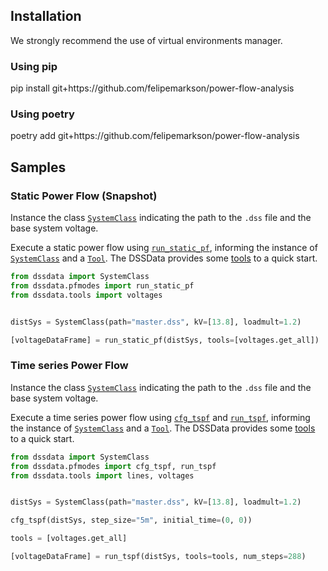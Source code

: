 
## Installation

We strongly recommend the use of virtual environments manager.


### Using pip

<div id="termynal" data-termynal>
    <span data-ty="input">pip install git+https://github.com/felipemarkson/power-flow-analysis</span>
</div>


### Using poetry

<div id="termynal" data-termynal>
    <span data-ty="input">poetry add git+https://github.com/felipemarkson/power-flow-analysis</span>
</div>

## Samples

### Static Power Flow (Snapshot)

Instance the class [```SystemClass```](api/#dssdata.SystemClass) indicating the path to the ```.dss``` file and the base system voltage.

Execute a static power flow using [```run_static_pf```](#dssdata.pfmodes.run_static_pf), informing the instance of [```SystemClass```](api/#dssdata.SystemClass) and a [```Tool```](tutorial/#creating-your-first-tool). The DSSData provides some [tools](api/#dssdata.tools) to a quick start. 

```python
from dssdata import SystemClass
from dssdata.pfmodes import run_static_pf
from dssdata.tools import voltages


distSys = SystemClass(path="master.dss", kV=[13.8], loadmult=1.2)

[voltageDataFrame] = run_static_pf(distSys, tools=[voltages.get_all])
```

### Time series Power Flow

Instance the class [```SystemClass```](api/#dssdata.SystemClass) indicating the path to the ```.dss``` file and the base system voltage.

Execute a time series power flow using [```cfg_tspf```](#dssdata.pfmodes.cfg_tspf) and [```run_tspf```](#dssdata.pfmodes.run_tspf), informing the instance of [```SystemClass```](api/#dssdata.SystemClass) and a [```Tool```](tutorial/#creating-your-first-tool). The DSSData provides some [tools](api/#dssdata.tools) to a quick start. 

```python
from dssdata import SystemClass
from dssdata.pfmodes import cfg_tspf, run_tspf
from dssdata.tools import lines, voltages


distSys = SystemClass(path="master.dss", kV=[13.8], loadmult=1.2)

cfg_tspf(distSys, step_size="5m", initial_time=(0, 0))

tools = [voltages.get_all]

[voltageDataFrame] = run_tspf(distSys, tools=tools, num_steps=288)
```
